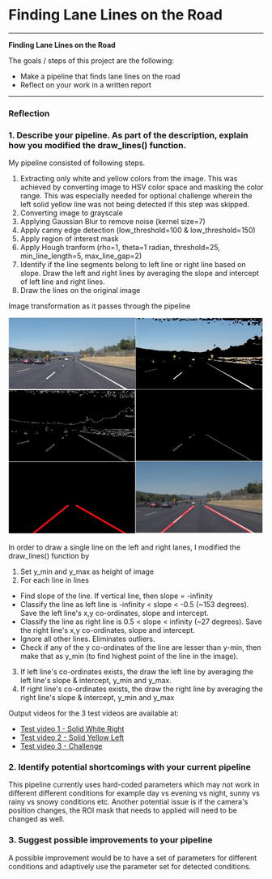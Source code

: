 # **Finding Lane Lines on the Road** 

---

**Finding Lane Lines on the Road**

The goals / steps of this project are the following:
* Make a pipeline that finds lane lines on the road
* Reflect on your work in a written report


[//]: # (Image References)

[image1]: ./test_images_output/final_solidWhiteRight.jpg "Final Solid White Right"
[image2]: ./test_images_output/pipeline.jpg "Pipeline Solid White Curve"

---

### Reflection

### 1. Describe your pipeline. As part of the description, explain how you modified the draw_lines() function.

My pipeline consisted of following steps.
1. Extracting only white and yellow colors from the image. This was achieved by converting image to HSV color space and masking the color range. 
This was especially needed for optional challenge wherein the left solid yellow line was not being detected if this step was skipped.
2. Converting image to grayscale 
3. Applying Gaussian Blur to remove noise (kernel size=7)
4. Apply canny edge detection (low_threshold=100 & low_threshold=150)
5. Apply region of interest mask
6. Apply Hough tranform (rho=1, theta=1 radian, threshold=25, min_line_length=5, max_line_gap=2)
7. Identify if the line segments belong to left line or right line based on slope. Draw the left and right lines by averaging the slope and intercept of left line and right lines.
8. Draw the lines on the original image

Image transformation as it passes through the pipeline

![pipeline image][image2]

In order to draw a single line on the left and right lanes, I modified the draw_lines() function by 
1. Set y_min and y_max as height of image
2. For each line in lines
  * Find slope of the line. If vertical line, then slope = -infinity
  * Classify the line as left line is -infinity < slope < -0.5 (~153 degrees). Save the left line's x,y co-ordinates, slope and intercept.
  * Classify the line as right line is 0.5 < slope < infinity (~27 degrees). Save the right line's x,y co-ordinates, slope and intercept.
  * Ignore all other lines. Eliminates outliers. 
  * Check if any of the y co-ordinates of the line are lesser than y-min, then make that as y_min (to find highest point of the line in the image).
3. If left line's co-ordinates exists, the draw the left line by averaging the left line's slope & intercept, y_min and y_max.
4. If right line's co-ordinates exists, the draw the right line by averaging the right line's slope & intercept, y_min and y_max


Output videos for the 3 test videos are available at:
* [Test video 1 - Solid White Right](https://github.com/murthy-varun/Self_Driving_Car_ND/blob/master/CarND-LaneLines-P1/test_videos_output/solidWhiteRight.mp4)
* [Test video 2 - Solid Yellow Left](https://github.com/murthy-varun/Self_Driving_Car_ND/blob/master/CarND-LaneLines-P1/test_videos_output/solidYellowLeft.mp4)
* [Test video 3 - Challenge](https://github.com/murthy-varun/Self_Driving_Car_ND/blob/master/CarND-LaneLines-P1/test_videos_output/challenge.mp4)

### 2. Identify potential shortcomings with your current pipeline
This pipeline currently uses hard-coded parameters which may not work in different different conditions for example day vs evening vs night, sunny vs rainy vs snowy conditions etc.
Another potential issue is if the camera's position changes, the ROI mask that needs to applied will need to be changed as well.


### 3. Suggest possible improvements to your pipeline

A possible improvement would be to have a set of parameters for different conditions and adaptively use the parameter set for detected conditions.

